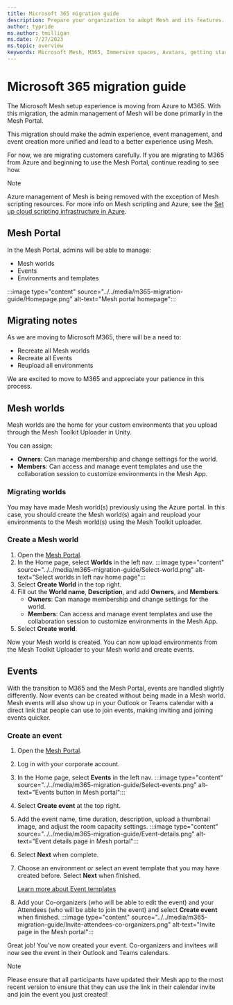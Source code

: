 ```yaml
---
title: Microsoft 365 migration guide
description: Prepare your organization to adopt Mesh and its features. Organize a team to manage setup and distribution.
author: typride
ms.author: tmilligan
ms.date: 7/27/2023
ms.topic: overview
keywords: Microsoft Mesh, M365, Immersive spaces, Avatars, getting started, documentation, features
---
```


# Microsoft 365 migration guide

The Microsoft Mesh setup experience is moving from Azure to M365. With this migration, the admin management of Mesh will be done primarily in the Mesh Portal.

This migration should make the admin experience, event management, and event creation more unified and lead to a better experience using Mesh.

For now, we are migrating customers carefully. If you are migrating to M365 from Azure and beginning to use the Mesh Portal, continue reading to see how.

> [!NOTE]
> Azure management of Mesh is being removed with the exception of Mesh scripting resources. For more info on Mesh scripting and Azure, see the [Set up cloud scripting infrastructure in Azure](setup-cloud-scripting-infrastructure.md).

## Mesh Portal

In the Mesh Portal, admins will be able to manage:

- Mesh worlds
- Events
- Environments and templates

:::image type="content" source="../../media/m365-migration-guide/Homepage.png" alt-text="Mesh portal homepage":::

## Migrating notes

As we are moving to Microsoft M365, there will be a need to:

- Recreate all Mesh worlds
- Recreate all Events
- Reupload all environments

We are excited to move to M365 and appreciate your patience in this process.

## Mesh worlds

Mesh worlds are the home for your custom environments that you upload through the Mesh Toolkit Uploader in Unity.

You can assign:
- **Owners**: Can manage membership and change settings for the world.
- **Members**: Can access and manage event templates and use the collaboration session to customize environments in the Mesh App. 

### Migrating worlds

You may have made Mesh world(s) previously using the Azure portal. In this case, you should create the Mesh world(s) again and reupload your environments to the Mesh world(s) using the Mesh Toolkit uploader.

### Create a Mesh world

1. Open the [Mesh Portal](https://portal-selfhost.mesh.microsoft.com/).
1. In the Home page, select **Worlds** in the left nav.
    :::image type="content" source="../../media/m365-migration-guide/Select-world.png" alt-text="Select worlds in left nav home page":::
1. Select **Create World** in the top right.
1. Fill out the **World name**, **Description**, and add **Owners**, and **Members**.
    - **Owners**: Can manage membership and change settings for the world.
    - **Members**: Can access and manage event templates and use the collaboration session to customize environments in the Mesh App.
1. Select **Create world**.

Now your Mesh world is created. You can now upload environments from the Mesh Toolkit Uploader to your Mesh world and create events.

## Events

With the transition to M365 and the Mesh Portal, events are handled slightly differently. Now events can be created without being made in a Mesh world. Mesh events will also show up in your Outlook or Teams calendar with a direct link that people can use to join events, making inviting and joining events quicker.

### Create an event

1. Open the [Mesh Portal](https://portal-selfhost.mesh.microsoft.com/).
1. Log in with your corporate account.
1. In the Home page, select **Events** in the left nav.
    :::image type="content" source="../../media/m365-migration-guide/Select-events.png" alt-text="Events button in Mesh portal":::
1. Select **Create event** at the top right.
1. Add the event name, time duration, description, upload a thumbnail image, and adjust the room capacity settings.
    :::image type="content" source="../../media/m365-migration-guide/Event-details.png" alt-text="Event details page in Mesh portal":::
1. Select **Next** when complete.
1. Choose an environment or select an event template that you may have created before. Select **Next** when finished.

    [Learn more about Event templates](../../Use/events-guide/customize-event.md#event-templates)

1. Add your Co-organizers (who will be able to edit the event) and your Attendees (who will be able to join the event) and select **Create event** when finished.
    :::image type="content" source="../../media/m365-migration-guide/Invite-attendees-co-organizers.png" alt-text="Invite page in the Mesh portal":::

Great job! You've now created your event. Co-organizers and invitees will now see the event in their Outlook and Teams calendars.

> [!NOTE]
> Please ensure that all participants have updated their Mesh app to the most recent version to ensure that they can use the link in their calendar invite and join the event you just created!

